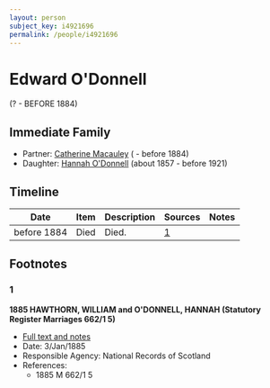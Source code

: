 ```yaml
---
layout: person
subject_key: i4921696
permalink: /people/i4921696
---
```


# Edward O'Donnell
(? - BEFORE 1884)

## Immediate Family

* Partner: [Catherine Macauley](./@40946328@-catherine-macauley-b-d1884.md) ( - before 1884)
* Daughter: [Hannah O'Donnell](./@64641527@-hannah-o'donnell-b1857-d1921.md) (about 1857 - before 1921)

## Timeline

Date | Item | Description | Sources | Notes
---|---|---|---|---
before 1884 | Died | Died. | [1](#1) | 

## Footnotes

### 1

**1885 HAWTHORN, WILLIAM and O'DONNELL, HANNAH (Statutory Register Marriages 662/1 5)**

* [Full text and notes](../sources/@92130632@-1885-hawthorn,-william-and-o'donnell,-hannah-statutory-register-marriages-662-1-5-.md)
* Date: 3/Jan/1885
* Responsible Agency: National Records of Scotland
* References: 
  * 1885 M 662/1 5

